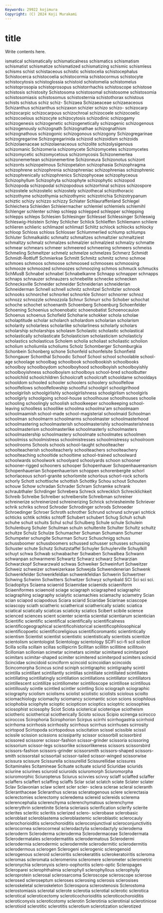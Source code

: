```yaml
---
Keywords: 29922 kojimura
Copyright: (C) 2024 Koji Murakami
---
```


# title

Write contents here.



ismatical schismatically schismaticalness schismatics schismatism schismatist schismatize schismatized schismatizing schismic
schismless schisms schist schistaceous schistic schistocelia schistocephalus Schistocerca schistocoelia schistocormia
schistocormus schistocyte schistocytosis schistoglossia schistoid schistomelia schistomelus schistoprosopia schistoprosopus schistorrhachis
schistoscope schistose schistosis schistosity Schistosoma schistosomal schistosome schistosomia schistosomiasis schistosomus
schistosternia schistothorax schistous schists schistus schiz schiz- Schizaea Schizaeaceae schizaeaceous
Schizanthus schizanthus schizaxon schizier schizo schizo- schizocarp schizocarpic schizocarpous schizochroal
schizocoele schizocoelic schizocoelous schizocyte schizocytosis schizodinic schizogamy schizogenesis schizogenetic schizogenetically
schizogenic schizogenous schizogenously schizognath Schizognathae schizognathism schizognathous schizogonic schizogonous schizogony
Schizogregarinae schizogregarine Schizogregarinida schizoid schizoidism schizoids Schizolaenaceae schizolaenaceous schizolite schizolysigenous
schizomanic Schizomeria schizomycete Schizomycetes schizomycetes schizomycetic schizomycetous schizomycosis Schizonemertea schizonemertean
schizonemertine Schizoneura Schizonotus schizont schizonts schizopelmous Schizopetalon schizophasia Schizophragma schizophrene
schizophrenia schizophreniac schizophrenias schizophrenic schizophrenically schizophrenics Schizophyceae schizophyceous Schizophyllum Schizophyta
schizophyte schizophytic schizopod Schizopoda schizopodal schizopodous schizorhinal schizos schizospore schizostele
schizostelic schizostely schizothecal schizothoracic schizothyme schizothymia schizothymic schizotrichia Schizotrypanum schiztic
schizy schizzo schizzy Schlater Schlauraffenland Schlegel Schleichera Schleiden Schleiermacher schlemiel
schlemiels schlemihl Schlenger schlenter schlep schlepp schlepped schlepper schlepping schlepps
schleps Schlesien Schlesinger Schlessel Schlessinger Schleswig Schleswig-Holstein Schley Schlicher Schlick
Schlieffen Schliemann schliere schlieren schlieric schlimazel schlimazl Schlitz schlock schlocks
schlocky schloop Schloss schloss Schlosser Schlummerlied schlump schlumps Schluter Schmalkaldic
schmaltz schmaltzes schmaltzier schmaltziest schmaltzy schmalz schmalzes schmalzier schmalziest schmalzy
schmatte schmear schmears schmeer schmeered schmeering schmeers schmeiss Schmeling Schmeltzer
schmelz schmelze schmelzes Schmerz Schmidt Schmidt-Rottluff Schmierkse Schmitt Schmitz schmitz
schmo schmoe schmoes schmoos schmoose schmoosed schmooses schmoosing schmooze schmoozed
schmoozes schmoozing schmos schmuck schmucks SchMusB Schnabel schnabel Schnabelkanne Schnapp
schnapper schnapps schnaps schnauzer schnauzers schnebelite schnecke schnecken Schnecksville Schneider
schneider Schneiderian schneiderian Schneiderman Schnell schnell schnitz schnitzel Schnitzler schnook
schnooks schnorchel schnorkel schnorkle Schnorr schnorrer schnoz schnozz schnozzle schnozzola
Schnur Schnurr scho Schober schochat schoche schochet schoenanth Schoenberg Schoenburg
Schoenfelder Schoening Schoenius schoenobatic schoenobatist Schoenocaulon Schoenus schoenus Schofield Schoharie
schokker schola scholae scholaptitude scholar scholarch scholardom scholarian scholarism scholarity
scholarless scholarlike scholarliness scholarly scholars scholarship scholarships scholasm Scholastic scholastic
scholastical scholastically scholasticate Scholasticism scholasticism scholasticly scholastics scholasticus Scholem scholia
scholiast scholiastic scholion scholium scholiumlia scholiums Scholz Schomberger Schomburgkia Schonbein
Schonberg schone Schonfeld schonfelsite Schonfield Schongauer Schonthal Schoodic Schoof School
school schoolable school-age schoolage schoolbag schoolbook schoolbookish schoolbooks schoolboy schoolboydom
schoolboyhood schoolboyish schoolboyishly schoolboyishness schoolboyism schoolboys school-bred schoolbutter schoolchild schoolchildren
Schoolcraft schoolcraft schooldame schooldays schooldom schooled schooler schoolers schoolery schoolfellow
schoolfellows schoolfellowship schoolful schoolgirl schoolgirlhood schoolgirlish schoolgirlishly schoolgirlishness schoolgirlism schoolgirls
schoolgirly schoolgoing school-house schoolhouse schoolhouses schoolie schooling schoolingly schoolish schoolkeeper
schoolkeeping school-leaving schoolless schoollike schoolma schoolma'am schoolmaam schoolmaamish school-made school-magisterial
schoolmaid Schoolman schoolman schoolmarm schoolmarms schoolmaster schoolmasterhood schoolmastering schoolmasterish schoolmasterishly
schoolmasterishness schoolmasterism schoolmasterlike schoolmasterly schoolmasters schoolmastership schoolmastery schoolmate schoolmates schoolmen
schoolmiss schoolmistress schoolmistresses schoolmistressy schoolroom schoolrooms Schools schools school-taught schoolteacher
schoolteacherish schoolteacherly schoolteachers schoolteachery schoolteaching schooltide schooltime school-trained schoolward schoolwards
schoolwork schoolyard schoolyards schoon schooner schooner-rigged schooners schooper Schopenhauer Schopenhauereanism
Schopenhauerian Schopenhauerism schoppen schorenbergite schorl schorlaceous schorl-granite schorlomite schorlous schorl-rock
schorls schorly Schott schottische schottish Schottky Schou schout Schouten schouw
Schow schradan Schrader Schram Schramke schrank schraubthaler Schrdinger Schrebera Schreck
schrecklich Schrecklichkeit Schreib Schreibe Schreiber schreibersite Schreibman schreiner schreinerize schreinerized
schreinerizing Schrick schriesheimite Schriever schrik schriks schrod Schroder Schrodinger schrods
Schroeder Schroedinger Schroer Schroth schrother Schrund schrund schryari schtick schticks
schtik schtiks schtoff Schubert schubert Schug Schuh schuh schuhe schuit
schuits Schul schul Schulberg Schule schule Schulein Schulenburg Schuler Schulman
schuln schultenite Schulter Schultz schultz schultze Schulz Schulze Schumacher Schuman
Schumann Schumer Schumpeter schungite Schurman Schurz Schuschnigg schuss schussboomer schussboomers
schussed schusser schusses schussing Schuster schute Schutz Schutzstaffel Schuyler Schuylerville
Schuylkill schuyt schwa Schwab schwabacher Schwaben Schwalbea Schwann schwanpan schwarmerei
Schwartz Schwarz schwarz Schwarzian Schwarzkopf Schwarzwald schwas Schweiker Schweinfurt Schweitzer
Schweiz schweizer schweizerkase Schwejda Schwendenerian Schwenk Schwenkfelder Schwenkfeldian schwenkfeldian Schwerin
Schwertner Schwing Schwinn Schwitters Schwitzer Schwyz schynbald SCI Sci sci
sci. Sciadopitys Sciaena sciaenid Sciaenidae sciaenids sciaeniform Sciaeniformes sciaenoid sciage
sciagraph sciagraphed sciagraphic sciagraphing sciagraphy scialytic sciamachies sciamachy sciametry Scian
scian sciapod sciapodous Sciara sciarid Sciaridae Sciarinae sciascope sciascopy sciath
sciatheric sciatherical sciatherically sciatic sciatica sciatical sciatically sciaticas sciaticky sciatics
Scibert scibile science scienced sciences scient scienter scientia sciential scientiarum
scientician Scientific scientific scientifical scientifically scientificalness scientificogeographical scientificohistorical scientificophilosophical scientificopoetic
scientificoreligious scientificoromantic scientintically scientism Scientist scientist scientistic scientistically scientists scientize
scientolism scientologist Scientology scientology SCIFI sci-fi scil scilicet Scilla scilla
scillain scillas scillipicrin Scillitan scillitin scillitine scillitoxin Scillonian scillonian scimetar
scimetars scimitar scimitared scimitarpod scimitars scimitar-shaped scimiter scimitered scimiterpod scimiters
scincid Scincidae scincidoid scinciform scincoid scincoidian scincoids Scincomorpha Scincus scind
sciniph scintigraphic scintigraphy scintil scintilla scintillant scintillantly scintillas scintillate scintillated
scintillates scintillating scintillatingly scintillation scintillations scintillator scintillators scintillescent scintillize scintillometer
scintilloscope scintillose scintillous scintillously scintle scintled scintler scintling Scio sciograph
sciographic sciography sciolism sciolisms sciolist sciolistic sciolists sciolous sciolto sciomachiology
sciomachy sciomancy sciomantic scion scions sciophilous sciophobia sciophyte scioptic sciopticon
scioptics scioptric sciosophies sciosophist sciosophy Sciot Sciota scioterical scioterique sciotheism
sciotheric sciotherical sciotherically Scioto scious Scipio scirenga scirocco sciroccos Scirophoria
Scirophorion Scirpus scirrhi scirrhogastria scirrhoid scirrhoma scirrhosis scirrhosity scirrhous scirrhus
scirrhuses scirrosity scirtopod Scirtopoda scirtopodous sciscitation scissel scissible scissil scissile
scission scissions scissiparity scissor scissorbill scissorbird scissored scissorer scissor-fashion scissor-grinder
scissoria scissoring scissorium scissor-legs scissorlike scissorlikeness scissors scissorsbird scissors-fashion scissors-grinder
scissorsmith scissors-shaped scissors-smith scissorstail scissortail scissor-tailed scissor-winged scissorwise scissura scissure
Scissurella scissurellid Scissurellidae scissures Scitaminales Scitamineae Scituate scituate sciurid Sciuridae
sciurids sciurine sciurines sciuroid sciuroids sciuromorph Sciuromorpha sciuromorphic Sciuropterus Sciurus
scivvies scivvy sclaff sclaffed sclaffer sclaffers sclaffert sclaffing sclaffs Sclar
sclat sclatch sclate Sclater sclater Sclav Sclavonian sclaw sclent scler
scler- sclera sclerae scleral scleranth Scleranthaceae Scleranthus scleras scleratogenous sclere
sclerectasia sclerectomies sclerectomy scleredema sclereid sclereids sclerema sclerencephalia sclerenchyma sclerenchymatous
sclerenchyme sclererythrin scleretinite Scleria scleriasis sclerification sclerify sclerite sclerites scleritic
scleritis sclerized sclero- sclerobase sclerobasic scleroblast scleroblastema scleroblastemic scleroblastic sclerocauly
sclerochorioiditis sclerochoroiditis scleroconjunctival scleroconjunctivitis sclerocornea sclerocorneal sclerodactylia sclerodactyly sclerodema scleroderm
Scleroderma scleroderma Sclerodermaceae Sclerodermata Sclerodermatales sclerodermatitis sclerodermatous Sclerodermi sclerodermia sclerodermic
sclerodermite sclerodermitic sclerodermitis sclerodermous sclerogen Sclerogeni sclerogenic sclerogenoid sclerogenous scleroid
scleroiritis sclerokeratitis sclerokeratoiritis scleroma scleromas scleromata scleromeninx scleromere sclerometer sclerometric
scleronychia scleronyxis sclero-oophoritis sclero-optic Scleropages Scleroparei sclerophthalmia sclerophyll sclerophyllous sclerophylly
scleroprotein sclerosal sclerosarcoma Scleroscope scleroscope sclerose sclerosed scleroseptum scleroses sclerosing
sclerosis sclerosises scleroskeletal scleroskeleton Sclerospora sclerostenosis Sclerostoma sclerostomiasis sclerotal sclerote
sclerotia sclerotial sclerotic sclerotica sclerotical scleroticectomy scleroticochorioiditis scleroticochoroiditis scleroticonyxis scleroticotomy
sclerotin Sclerotinia sclerotinial sclerotiniose sclerotioid sclerotitic sclerotitis sclerotium sclerotization sclerotized

